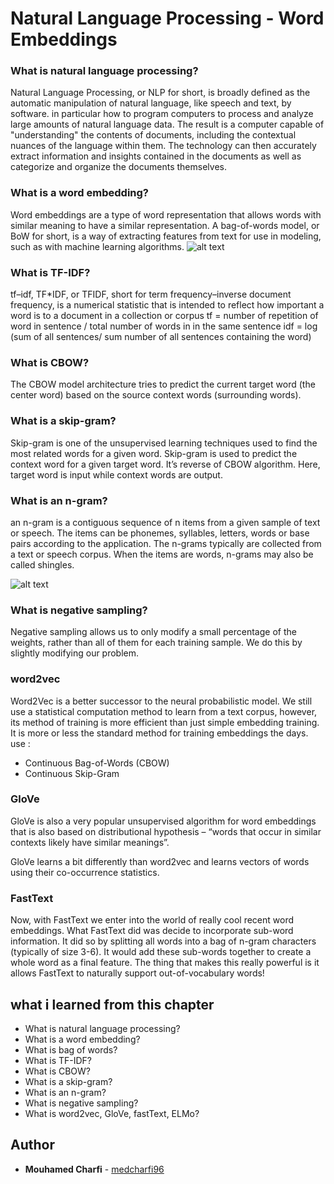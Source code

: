 # Natural Language Processing - Word Embeddings 


### What is natural language processing?
 Natural Language Processing, or NLP for short, is broadly defined as the automatic manipulation of natural language, like speech and text, by software.
 in particular how to program computers to process and analyze large amounts of natural language data. The result is a computer capable of "understanding" the contents of documents, including the contextual nuances of the language within them. The technology can then accurately extract information and insights contained in the documents as well as categorize and organize the documents themselves.

###  What is a word embedding?

Word embeddings are a type of word representation that allows words with similar meaning to have a similar representation.
A bag-of-words model, or BoW for short, is a way of extracting features from text for use in modeling, such as with machine learning algorithms.
![alt text](https://miro.medium.com/max/700/1*hLvya7MXjsSc3NS2SoLMEg.png)

 
### What is TF-IDF?
 tf–idf, TF*IDF, or TFIDF, short for term frequency–inverse document frequency, is a numerical statistic that is intended to reflect how important a word is to a document in a collection or corpus
 tf = number of repetition of word in sentence / total number of words in in the same sentence
 idf = log (sum of  all sentences/ sum number of  all sentences containing the word)
### What is CBOW?
The CBOW model architecture tries to predict the current target word (the center word) based on the source context words (surrounding words).
### What is a skip-gram?
Skip-gram is one of the unsupervised learning techniques used to find the most related words for a given word.
Skip-gram is used to predict the context word for a given target word. It’s reverse of CBOW algorithm. Here, target word is input while context words are output.
### What is an n-gram?
an n-gram is a contiguous sequence of n items from a given sample of text or speech. The items can be phonemes, syllables, letters, words or base pairs according to the application. The n-grams typically are collected from a text or speech corpus. When the items are words, n-grams may also be called shingles.

![alt text](https://i.stack.imgur.com/8ARA1.png)
### What is negative sampling?
Negative sampling allows us to only modify a small percentage of the weights, rather than all of them for each training sample. We do this by slightly modifying our problem.
### word2vec
Word2Vec is a better successor to the neural probabilistic model. We still use a statistical computation method to learn from a text corpus, however, its method of training is more efficient than just simple embedding training. It is more or less the standard method for training embeddings the days.
use :
* Continuous Bag-of-Words (CBOW)
* Continuous Skip-Gram

### GloVe
GloVe is also a very popular unsupervised algorithm for word embeddings that is also based on distributional hypothesis – “words that occur in similar contexts likely have similar meanings”.

GloVe learns a bit differently than word2vec and learns vectors of words using their co-occurrence statistics.
### FastText
Now, with FastText we enter into the world of really cool recent word embeddings. What FastText did was decide to incorporate sub-word information. It did so by splitting all words into a bag of n-gram characters (typically of size 3-6). It would add these sub-words together to create a whole word as a final feature. The thing that makes this really powerful is it allows FastText to naturally support out-of-vocabulary words!

## what i learned from this chapter

-    What is natural language processing?
-    What is a word embedding?
-    What is bag of words?
-    What is TF-IDF?
-    What is CBOW?
-    What is a skip-gram?
-    What is an n-gram?
-    What is negative sampling?
-   What is word2vec, GloVe, fastText, ELMo?

## Author
* **Mouhamed Charfi** - [medcharfi96](https://github.com/medcharfi96)